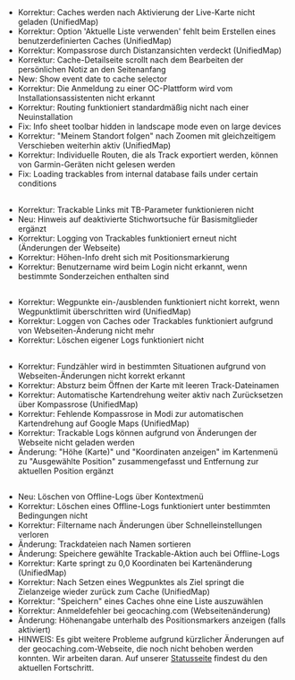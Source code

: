 ##
- Korrektur: Caches werden nach Aktivierung der Live-Karte nicht geladen (UnifiedMap)
- Korrektur: Option 'Aktuelle Liste verwenden' fehlt beim Erstellen eines benutzerdefinierten Caches (UnifiedMap)
- Korrektur: Kompassrose durch Distanzansichten verdeckt (UnifiedMap)
- Korrektur: Cache-Detailseite scrollt nach dem Bearbeiten der persönlichen Notiz an den Seitenanfang
- New: Show event date to cache selector
- Korrektur: Die Anmeldung zu einer OC-Plattform wird vom Installationsassistenten nicht erkannt
- Korrektur: Routing funktioniert standardmäßig nicht nach einer Neuinstallation
- Fix: Info sheet toolbar hidden in landscape mode even on large devices
- Korrektur: "Meinem Standort folgen" nach Zoomen mit gleichzeitigem Verschieben weiterhin aktiv (UnifiedMap)
- Korrektur: Individuelle Routen, die als Track exportiert werden, können von Garmin-Geräten nicht gelesen werden
- Fix: Loading trackables from internal database fails under certain conditions

##
- Korrektur: Trackable Links mit TB-Parameter funktionieren nicht
- Neu: Hinweis auf deaktivierte Stichwortsuche für Basismitglieder ergänzt
- Korrektur: Logging von Trackables funktioniert erneut nicht (Änderungen der Webseite)
- Korrektur: Höhen-Info dreht sich mit Positionsmarkierung
- Korrektur: Benutzername wird beim Login nicht erkannt, wenn bestimmte Sonderzeichen enthalten sind

##
- Korrektur: Wegpunkte ein-/ausblenden funktioniert nicht korrekt, wenn Wegpunktlimit überschritten wird (UnifiedMap)
- Korrektur: Loggen von Caches oder Trackables funktioniert aufgrund von Webseiten-Änderung nicht mehr
- Korrektur: Löschen eigener Logs funktioniert nicht

##
- Korrektur: Fundzähler wird in bestimmten Situationen aufgrund von Webseiten-Änderungen nicht korrekt erkannt
- Korrektur: Absturz beim Öffnen der Karte mit leeren Track-Dateinamen
- Korrektur: Automatische Kartendrehung weiter aktiv nach Zurücksetzen über Kompassrose (UnifiedMap)
- Korrektur: Fehlende Kompassrose in Modi zur automatischen Kartendrehung auf Google Maps (UnifiedMap)
- Korrektur: Trackable Logs können aufgrund von Änderungen der Webseite nicht geladen werden
- Änderung: "Höhe (Karte)" und "Koordinaten anzeigen" im Kartenmenü zu "Ausgewählte Position" zusammengefasst und Entfernung zur aktuellen Position ergänzt

##
- Neu: Löschen von Offline-Logs über Kontextmenü
- Korrektur: Löschen eines Offline-Logs funktioniert unter bestimmten Bedingungen nicht
- Korrektur: Filtername nach Änderungen über Schnelleinstellungen verloren
- Änderung: Trackdateien nach Namen sortieren
- Änderung: Speichere gewählte Trackable-Aktion auch bei Offline-Logs
- Korrektur: Karte springt zu 0,0 Koordinaten bei Kartenänderung (UnifiedMap)
- Korrektur: Nach Setzen eines Wegpunktes als Ziel springt die Zielanzeige wieder zurück zum Cache (UnifiedMap)
- Korrektur: "Speichern" eines Caches ohne eine Liste auszuwählen
- Korrektur: Anmeldefehler bei geocaching.com (Webseitenänderung)
- Änderung: Höhenangabe unterhalb des Positionsmarkers anzeigen (falls aktiviert)
- HINWEIS: Es gibt weitere Probleme aufgrund kürzlicher Änderungen auf der geocaching.com-Webseite, die noch nicht behoben werden konnten. Wir arbeiten daran. Auf unserer [Statusseite](https://github.com/cgeo/cgeo/issues/15555) findest du den aktuellen Fortschritt.
